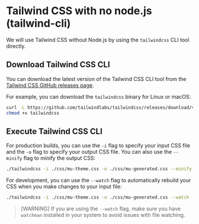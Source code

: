 # Tailwind CSS with no node.js (tailwind-cli)

We will use Tailwind CSS without Node.js by using the `tailwindcss` CLI tool directly.

## Download Tailwind CSS CLI

You can download the latest version of the Tailwind CSS CLI tool from the [Tailwind CSS GitHub releases page](https://github.com/tailwindlabs/tailwindcss/releases).

For example, you can download the `tailwindcss` binary for Linux or macOS:

```bash
curl -L https://github.com/tailwindlabs/tailwindcss/releases/download/v4.1.11/tailwindcss-linux-x64 -o tailwindcss
chmod +x tailwindcss
```

## Execute Tailwind CSS CLI

For production builds, you can use the `-i` flag to specify your input CSS file and the `-o` flag to specify your output CSS file. You can also use the `--minify` flag to minify the output CSS:

```bash
./tailwindcss -i ./css/mu-theme.css -o ./css/mu-generated.css --minify
```

For development, you can use the `--watch` flag to automatically rebuild your CSS when you make changes to your input file:

```bash
./tailwindcss -i ./css/mu-theme.css -o ./css/mu-generated.css --watch
```

> [WARNING] If you are using the `--watch` flag, make sure you have `watchman` installed in your system to avoid issues with file watching.